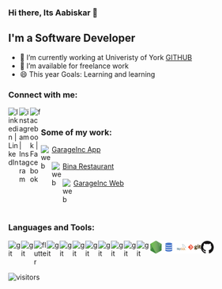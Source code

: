 ### Hi there, Its Aabiskar 👋

## I'm a Software Developer

- 🔭 I’m currently working at Univeristy of York [GITHUB](https://github.com/aabishkar-uoy)
- 👯 I’m available for freelance work
- 😄 This year Goals: Learning and learning

### Connect with me:
[<img align="left" alt="linkedin | LinkedIn" width="22px" src="https://cdn.jsdelivr.net/npm/simple-icons@v3/icons/linkedin.svg" />][linkedin]
[<img align="left" alt="instagram | Instagram" width="22px" src="https://cdn.jsdelivr.net/npm/simple-icons@v3/icons/instagram.svg" />][instagram]
[<img align="left" alt="facebook | Facebook" width="22px" src="https://cdn.jsdelivr.net/npm/simple-icons@v3/icons/facebook.svg" />][facebook]




<!--
**aabiskar1/aabiskar1** is a ✨ _special_ ✨ repository because its `README.md` (this file) appears on your GitHub profile.

Here are some ideas to get you started:

- 🔭 I’m currently working on ...
- 🌱 I’m currently learning ...
- 👯 I’m looking to collaborate on ...
- 🤔 I’m looking for help with ...
- 💬 Ask me about ...
- 📫 How to reach me: ...
- 😄 Pronouns: ...
- ⚡ Fun fact: ...
-->
<!-- <img align="left" alt="codeSTACKr's Github Stats" src="https://github-readme-stats.codestackr.vercel.app/api?username=aabiskar1&show_icons=true&hide_border=true" />
 -->

<br />

### Some of my work:
<img align="left" alt="web" width="22px" src="https://cdn.worldvectorlogo.com/logos/google-play-store.svg" /> [GarageInc App] <br> <br>
<img align="left" alt="web" width="22px" src="https://cdn.onlinewebfonts.com/svg/img_572649.png" />[Bina Restaurant]  <br> <br>
<img align="left" alt="web" width="22px" src="https://cdn.onlinewebfonts.com/svg/img_572649.png" />[GarageInc Web]

<br />
<br />

### Languages and Tools:
<img align="left" alt="git" width="26px" src="https://cdn.worldvectorlogo.com/logos/android-logomark.svg" />
<img align="left" alt="git" width="26px" src="https://cdn.worldvectorlogo.com/logos/java-4.svg" />
<img align="left" alt="flutter" width="26px" src="https://www.kindpng.com/picc/m/355-3557482_flutter-logo-png-transparent-png.png" />
<img align="left" alt="git" width="26px" src="https://cdn.worldvectorlogo.com/logos/firebase-1.svg" />
<img align="left" alt="git" width="26px" src="https://cdn.worldvectorlogo.com/logos/wordpress-blue.svg" />
<img align="left" alt="git" width="26px" src="https://cdn.worldvectorlogo.com/logos/nodejs-1.svg" />
<img align="left" alt="git" width="26px" src="https://cdn.worldvectorlogo.com/logos/php-1.svg" />
<img align="left" alt="git" width="26px" src="https://cdn.worldvectorlogo.com/logos/javascript-4.svg" />
<img align="left" alt="git" width="26px" src="https://cdn.worldvectorlogo.com/logos/python-5.svg" />
<img align="left" alt="git" width="26px" src="https://cdn.worldvectorlogo.com/logos/angular-icon-1.svg" />
<img align="left" alt="git" width="26px" src="https://cdn.worldvectorlogo.com/logos/c--4.svg" />
<img align="left" alt="node.js" width="26px" src="https://raw.githubusercontent.com/github/explore/80688e429a7d4ef2fca1e82350fe8e3517d3494d/topics/nodejs/nodejs.png" />
<img align="left" alt="sql" width="26px" src="https://raw.githubusercontent.com/github/explore/80688e429a7d4ef2fca1e82350fe8e3517d3494d/topics/sql/sql.png" />
<img align="left" alt="mysql" width="26px" src="https://raw.githubusercontent.com/github/explore/80688e429a7d4ef2fca1e82350fe8e3517d3494d/topics/mysql/mysql.png" />
<img align="left" alt="git" width="26px" src="https://raw.githubusercontent.com/github/explore/80688e429a7d4ef2fca1e82350fe8e3517d3494d/topics/git/git.png" />
<img align="left" alt="github" width="26px" src="https://raw.githubusercontent.com/github/explore/78df643247d429f6cc873026c0622819ad797942/topics/github/github.png" />


<br />
<br />


[instagram]: https://www.instagram.com/aabiskar1/
[linkedin]: https://www.linkedin.com/in/aabiskar/
[facebook]: https://www.facebook.com/aabiskar1/
[Bina Restaurant]: binacurry.co.kr/
[GarageInc Web]: https://www.garageinc.com.np/
[GarageInc App]: https://play.google.com/store/apps/details?id=np.com.garageinc

<br />

![visitors](https://visitor-badge.glitch.me/badge?page_id=aabiskar1)


